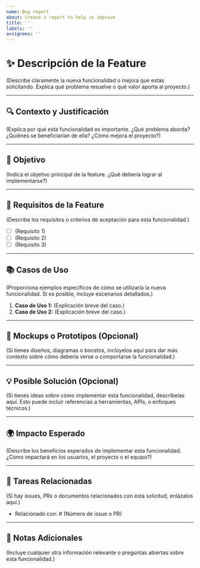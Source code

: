 ```yaml
---
name: Bug report
about: Create a report to help us improve
title: ''
labels: ''
assignees: ''
---
```

# ✨ Descripción de la Feature

(Describe claramente la nueva funcionalidad o mejora que estás solicitando. Explica qué problema resuelve o qué valor aporta al proyecto.)

---

## 🔍 Contexto y Justificación

(Explica por qué esta funcionalidad es importante. ¿Qué problema aborda? ¿Quiénes se beneficiarían de ella? ¿Cómo mejora el proyecto?)

---

## 🎯 Objetivo

(Indica el objetivo principal de la feature. ¿Qué debería lograr al implementarse?)

---

## 📝 Requisitos de la Feature

(Describe los requisitos o criterios de aceptación para esta funcionalidad.)
- [ ] (Requisito 1)
- [ ] (Requisito 2)
- [ ] (Requisito 3)

---

## 📚 Casos de Uso

(Proporciona ejemplos específicos de cómo se utilizaría la nueva funcionalidad. Si es posible, incluye escenarios detallados.)
1. **Caso de Uso 1:** (Explicación breve del caso.)
2. **Caso de Uso 2:** (Explicación breve del caso.)

---

## 🎨 Mockups o Prototipos (Opcional)

(Si tienes diseños, diagramas o bocetos, inclúyelos aquí para dar más contexto sobre cómo debería verse o comportarse la funcionalidad.)

---

## 💡 Posible Solución (Opcional)

(Si tienes ideas sobre cómo implementar esta funcionalidad, descríbelas aquí. Esto puede incluir referencias a herramientas, APIs, o enfoques técnicos.)

---

## 🌍 Impacto Esperado

(Describe los beneficios esperados de implementar esta funcionalidad. ¿Cómo impactará en los usuarios, el proyecto o el equipo?)

---

## 📜 Tareas Relacionadas

(Si hay issues, PRs o documentos relacionados con esta solicitud, enlázalos aquí.)
- Relacionado con: # (Número de issue o PR)

---

## 📝 Notas Adicionales

(Incluye cualquier otra información relevante o preguntas abiertas sobre esta funcionalidad.)
